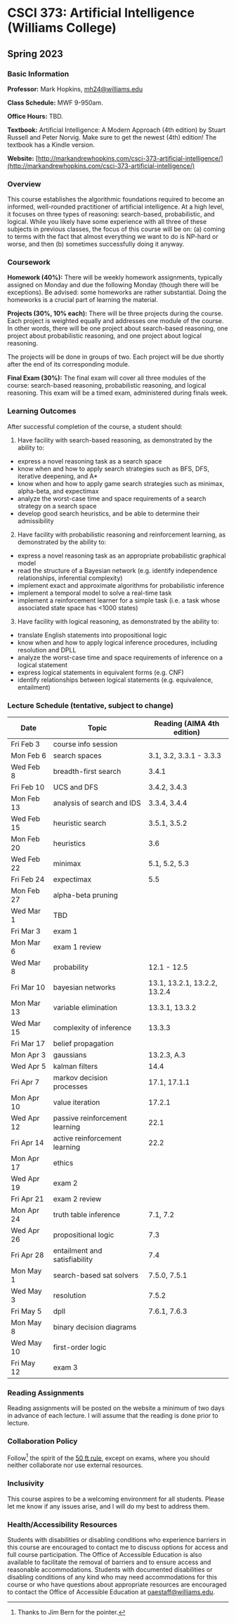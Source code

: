 # CSCI 373: Artificial Intelligence (Williams College)
## Spring 2023


### Basic Information

**Professor:** Mark Hopkins, mh24@williams.edu

**Class Schedule:** MWF 9-950am.

**Office Hours:** TBD.

**Textbook:** Artificial Intelligence: A Modern Approach (4th edition) by 
Stuart Russell and Peter Norvig. Make sure to get the newest (4th) edition!
The textbook has a Kindle version.

**Website:** [http://markandrewhopkins.com/csci-373-artificial-intelligence/](http://markandrewhopkins.com/csci-373-artificial-intelligence/)


### Overview

This course establishes the algorithmic foundations required to become an informed, 
well-rounded practitioner of artificial intelligence. At a high level, it 
focuses on three types of reasoning: search-based, probabilistic, and logical. 
While you likely have some experience with all three of these subjects in previous
classes, the focus of this course will be on: (a) coming to terms with the
fact that almost everything we want to do is NP-hard or worse, and
then (b) sometimes successfully doing it anyway.


### Coursework

**Homework (40%):** There will be weekly homework assignments, typically assigned on Monday
and due the following Monday (though there will be exceptions). Be advised: some 
homeworks are rather substantial. Doing the homeworks is a crucial part of learning 
the material.

**Projects (30%, 10% each):** There will be three projects during the course. Each project is
weighted equally and addresses one module of the course. In other words, there will be one
project about search-based reasoning, one project about probabilistic reasoning, and one
project about logical reasoning. 

The projects will be done in groups of two. Each project will be due shortly after the
end of its corresponding module. 

**Final Exam (30%):** The final exam will cover all three modules of the course: search-based reasoning, probabilistic reasoning, and logical
reasoning. This exam will be a timed exam, administered during finals week.



### Learning Outcomes

After successful completion of the course, a student should:

1. Have facility with search-based reasoning, as demonstrated by the ability to:
  - express a novel reasoning task as a search space
  - know when and how to apply search strategies such as BFS, DFS, iterative deepening, and A*
  - know when and how to apply game search strategies such as minimax, alpha-beta, and expectimax
  - analyze the worst-case time and space requirements of a search strategy on a search space
  - develop good search heuristics, and be able to determine their admissibility
2. Have facility with probabilistic reasoning and reinforcement learning, as demonstrated by the ability to:
  - express a novel reasoning task as an appropriate probabilistic graphical model
  - read the structure of a Bayesian network (e.g. identify independence relationships, inferential complexity)
  - implement exact and approximate algorithms for probabilistic inference
  - implement a temporal model to solve a real-time task
  - implement a reinforcement learner for a simple task (i.e. a task whose associated state space has <1000 states)
3. Have facility with logical reasoning, as demonstrated by the ability to:
  - translate English statements into propositional logic
  - know when and how to apply logical inference procedures, including resolution and DPLL
  - analyze the worst-case time and space requirements of inference on a logical statement
  - express logical statements in equivalent forms (e.g. CNF)
  - identify relationships between logical statements (e.g. equivalence, entailment)


### Lecture Schedule (tentative, subject to change)

| Date         | Topic                          | Reading (AIMA 4th edition)         |
| ------------ | ---------------------------    | ---------------------------------- |
| Fri Feb 3    | course info session            |                                    |
| Mon Feb 6    | search spaces                  | 3.1, 3.2, 3.3.1 - 3.3.3            |
| Wed Feb 8    | breadth-first search           | 3.4.1                              |
| Fri Feb 10   | UCS and DFS                    | 3.4.2, 3.4.3                       |
| Mon Feb 13   | analysis of search and IDS     | 3.3.4, 3.4.4                       |
| Wed Feb 15   | heuristic search               | 3.5.1, 3.5.2                       |
| Mon Feb 20   | heuristics                     | 3.6                                |
| Wed Feb 22   | minimax                        | 5.1, 5.2, 5.3                      |
| Fri Feb 24   | expectimax                     | 5.5                                |
| Mon Feb 27   | alpha-beta pruning             |                                    |
| Wed Mar 1    | TBD                            |                                    |
| Fri Mar 3    | exam 1                         |                                    |
| Mon Mar 6    | exam 1 review                  |                                    |
| Wed Mar 8    | probability                    | 12.1 - 12.5                        |
| Fri Mar 10   | bayesian networks              | 13.1, 13.2.1, 13.2.2, 13.2.4       |
| Mon Mar 13   | variable elimination           | 13.3.1, 13.3.2                     |
| Wed Mar 15   | complexity of inference        | 13.3.3                             |
| Fri Mar 17   | belief propagation             |                                    |
| Mon Apr 3    | gaussians                      | 13.2.3, A.3                        |
| Wed Apr 5    | kalman filters                 | 14.4                               |
| Fri Apr 7    | markov decision processes      | 17.1, 17.1.1                       |
| Mon Apr 10   | value iteration                | 17.2.1                             |
| Wed Apr 12   | passive reinforcement learning | 22.1                               |
| Fri Apr 14   | active reinforcement learning  | 22.2                               |
| Mon Apr 17   | ethics                         |                                    |
| Wed Apr 19   | exam 2                         |                                    |   
| Fri Apr 21   | exam 2 review                  |                                    |
| Mon Apr 24   | truth table inference          | 7.1, 7.2                           |
| Wed Apr 26   | propositional logic            | 7.3                                |
| Fri Apr 28   | entailment and satisfiability  | 7.4                                |
| Mon May 1    | search-based sat solvers       | 7.5.0, 7.5.1                       |
| Wed May 3    | resolution                     | 7.5.2                              |
| Fri May 5    | dpll                           | 7.6.1, 7.6.3                       |
| Mon May 8    | binary decision diagrams       |                                    |
| Wed May 10   | first-order logic              |                                    |
| Fri May 12   | exam 3                         |                                    |


### Reading Assignments

Reading assignments will be posted on the website a minimum of two days 
in advance of each lecture. I will assume that the reading is done prior 
to lecture. 

### Collaboration Policy

Follow[^1] the spirit of the [50 ft rule](http://courses.cms.caltech.edu/cs171/materials/pdfs/50ft_policy.pdf),
except on exams, where you should neither collaborate nor use external resources.

[^1]: Thanks to Jim Bern for the pointer.


### Inclusivity

This course aspires to be a welcoming environment for all students. Please let me
know if any issues arise, and I will do my best to address them.


### Health/Accessibility Resources

Students with disabilities or disabling conditions who experience barriers in this
course are encouraged to contact me to discuss options for access and full course 
participation. The Office of Accessible Education is also available to facilitate 
the removal of barriers and to ensure access and reasonable accommodations. Students with 
documented disabilities or disabling conditions of any kind who may need accommodations 
for this course or who have questions about appropriate resources are encouraged to 
contact the Office of Accessible Education at oaestaff@williams.edu.